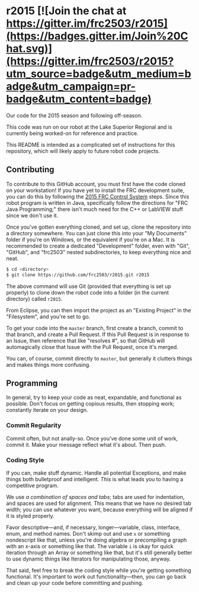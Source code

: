 # r2015 [![Join the chat at https://gitter.im/frc2503/r2015](https://badges.gitter.im/Join%20Chat.svg)](https://gitter.im/frc2503/r2015?utm_source=badge&utm_medium=badge&utm_campaign=pr-badge&utm_content=badge)

Our code for the 2015 season and following off-season.

This code was run on our robot at the Lake Superior Regional and is currently being worked-on for reference and practice.

This README is intended as a complicated set of instructions for this repository, which will likely apply to future robot code projects.

## Contributing

To contribute to this GitHub account, you must first have the code cloned on your workstation!
If you have yet to install the FRC development suite, you can do this by following the [2015 FRC Control System][FRC Control System] steps.
Since this robot program is written in Java, specifically follow the directions for "FRC Java Programming;" there isn't much need for the C++ or LabVIEW stuff since we don't use it.

Once you've gotten everything cloned, and set up, clone the repository into a directory somewhere.
You can just clone this into your "My Documents" folder if you're on Windows, or the equivalent if you're on a Mac.
It is recommended to create a dedicated "Development" folder, even with "Git", "GitHub", and "frc2503" nested subdirectories, to keep everything nice and neat.

```sh
$ cd <directory>
$ git clone https://github.com/frc2503/r2015.git r2015
```

The above command will use Git (provided that everything is set up properly) to clone down the robot code into a folder (in the current directory) called `r2015`.

From Eclipse, you can then import the project as an "Existing Project" in the "Filesystem", and you're set to go.

To get your code into the `master` branch, first create a branch, commit to that branch, and create a Pull Request.
If this Pull Request is in response to an Issue, then reference that like "resolves #<number>", so that GitHub will automagically close that Issue with the Pull Request, once it's merged.

You can, of course, commit directly to `master`, but generally it clutters things and makes things more confusing.

## Programming

In general, try to keep your code as neat, expandable, and functional as possible.
Don't focus on getting copious results, then stopping work; constantly iterate on your design.

### Commit Regularity

Commit often, but not anally-so.
Once you've done some unit of work, commit it.
Make your message reflect what it's about.
Then push.

### Coding Style

If you can, make stuff dynamic.
Handle all potential Exceptions, and make things both bulletproof and intelligent.
*This* is what leads you to having a competitive program.

We use *a combination of spaces and tabs*; tabs are used for indentation, and spaces are used for alignment.
This means that we have no desired tab width; you can use whatever you want, because everything will be aligned if it is styled properly.

Favor descriptive&mdash;and, if necessary, longer&mdash;variable, class, interface, enum, and method names.
Don't skimp out and use `x` or something nondescript like that, unless you're doing algebra or precompiling a graph with an x-axis or something like that.
The variable `i` is okay for quick iteration through an Array or something like that, but it's still generally better to use dynamic things like Iterators for manipulating those, anyway.

That said, feel free to break the coding style while you're getting something functional.
It's important to work out functionality&mdash;then, you can go back and clean up your code before committing and pushing.

[FRC Control System]: https://wpilib.screenstepslive.com/s/4485
